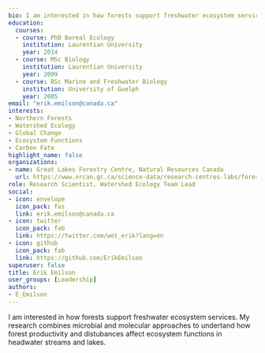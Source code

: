 ```yaml
--- 
bio: I am interested in how forests support freshwater ecosystem services. My research combines microbial and molecular approaches to undertand how forest productivity and distubances affect ecosystem functions in headwater streams and lakes.
education:
  courses:
  - course: PhD Boreal Ecology
    institution: Laurentian University
    year: 2014
  - course: MSc Biology
    institution: Laurentian University
    year: 2009
  - course: BSc Marine and Freshwater Biology
    institution: University of Guelph
    year: 2005
email: "erik.emilson@canada.ca"
interests:
- Northern Forests
- Watershed Ecology
- Global Change
- Ecosystem Functions
- Carbon Fate
highlight_name: false
organizations:
- name: Great Lakes Forestry Centre, Natural Resources Canada
  url: https://www.nrcan.gc.ca/science-data/research-centres-labs/forestry-research-centres/great-lakes-forestry-centre/13459
role: Research Scientist, Watershed Ecology Team Lead
social:
- icon: envelope
  icon_pack: fas
  link: erik.emilson@canada.ca
- icon: twitter
  icon_pack: fab
  link: https://twitter.com/wet_erik?lang=en
- icon: github
  icon_pack: fab
  link: https://github.com/ErikEmilson
superuser: false
title: Erik Emilson
user_groups: [Leadership]
authors:
- E_Emilson
---
```




I am interested in how forests support freshwater ecosystem services. My research combines microbial and molecular approaches to undertand how forest productivity and distubances affect ecosystem functions in headwater streams and lakes.


